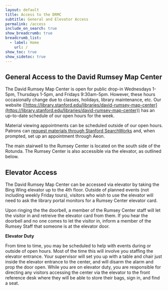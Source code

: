 ```yaml
---
layout: default
title: Access to the DRMC
subtitle: General and Elevator Access
permalink: /access
include_on_search: true
show_breadcrumb: true
breadcrumb_list:
  - label: Home
    url: /
show_toc: true
show_sidetoc: true
---
```

<!--{: .alert .alert-dismissible .alert-warning}
Site is currently being developed – please excuse the incompleteness-->

## General Access to the David Rumsey Map Center

The David Rumsey Map Center is open for public drop-in Wednesdays 1-5pm, Thursdays 1-5pm, and Fridays 9:30am-5pm. However, these hours occasionally change due to classes, holidays, library maintenance, etc. Our website ([https://library.stanford.edu/libraries/david-rumsey-map-center](https://library.stanford.edu/libraries/david-rumsey-map-center)) has an up-to-date schedule of our open hours for the week.

Material viewing appointments can be scheduled outside of our open hours. Patrons can [request materials through Stanford SearchWorks](https://searchworks.stanford.edu) and, when prompted, set up an appointment through Aeon.

The main stairwell to the Rumsey Center is located on the south side of the Rotunda. The Rumsey Center is also accessible via the elevator, as outlined below.

## Elevator Access

The David Rumsey Map Center can be accessed via elevator by taking the Bing Wing elevator up to the 4th floor. Outside of planned events (not including weekly Friday tours), visitors who wish to use the elevator will need to ask the library portal monitors for a Rumsey Center elevator card.

Upon ringing the the doorbell, a member of the Rumsey Center staff will let the visitor in and retreive the elevator card from them. If you hear the doorbell and no one comes to let the visitor in, inform a member of the Rumsey Staff that someone is at the elevator door.

**Elevator Duty**

From time to time, you may be scheduled to help with events during or outside of open hours. Most of the time this will involve you staffing the elevator entrance. Your supervisor will set you up with a table and chair just inside the elevator entrance to the center, and will disarm the alarm and prop the door open. While you are on elevator duty, you are responsible for directing any visitors accessing the center via the elevator to the front reference desk where they will be able to store their bags, sign in, and find a seat.

